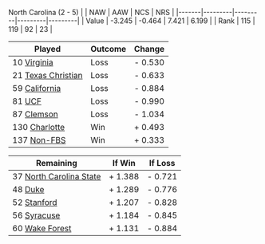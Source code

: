 North Carolina (2 - 5)
|       |   NAW   |   AAW   |   NCS   |   NRS   |
|-------|---------|---------|---------|---------|
| Value |  -3.245 |  -0.464 |   7.421 |   6.199 |
| Rank  |     115 |     119 |      92 |      23 |

| Played                    | Outcome    |  Change  |
|---------------------------|------------|----------|
|  10 [Virginia              ](Virginia.md)| Loss       | -  0.530 |
|  21 [Texas Christian       ](TexasChristian.md)| Loss       | -  0.633 |
|  59 [California            ](California.md)| Loss       | -  0.884 |
|  81 [UCF                   ](UCF.md)| Loss       | -  0.990 |
|  87 [Clemson               ](Clemson.md)| Loss       | -  1.034 |
| 130 [Charlotte             ](Charlotte.md)| Win        | +  0.493 |
| 137 [Non-FBS               ](NonFBS.md)| Win        | +  0.333 |

| Remaining                 |  If Win  |  If Loss |
|---------------------------|----------|----------|
|  37 [North Carolina State  ](NorthCarolinaState.md)| +  1.388 | -  0.721 |
|  48 [Duke                  ](Duke.md)| +  1.289 | -  0.776 |
|  52 [Stanford              ](Stanford.md)| +  1.207 | -  0.828 |
|  56 [Syracuse              ](Syracuse.md)| +  1.184 | -  0.845 |
|  60 [Wake Forest           ](WakeForest.md)| +  1.131 | -  0.884 |


